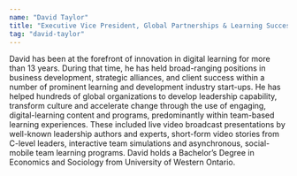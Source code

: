 ```yaml
---
name: "David Taylor"
title: "Executive Vice President, Global Partnerships & Learning Success"
tag: "david-taylor"
---
```

David has been at the forefront of innovation in digital learning for more than 13 years. During that time, he has held broad-ranging positions in business development, strategic alliances, and client success within a number of prominent learning and development industry start-ups. He has helped hundreds of global organizations to develop leadership capability, transform culture and accelerate change through the use of engaging, digital-learning content and programs, predominantly within team-based learning experiences. These included live video broadcast presentations by well-known leadership authors and experts, short-form video stories from C-level leaders, interactive team simulations and asynchronous, social-mobile team learning programs. David holds a Bachelor&rsquo;s Degree in Economics and Sociology from University of Western Ontario.
